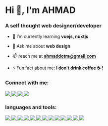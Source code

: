 <h1 align="left">Hi 👋, I'm AHMAD</h1>
<h3 align="left">A self thought web designer/developer</h3>

- 🌱 I’m currently learning **vuejs, nuxtjs**

- 💬 Ask me about **web design**

- 📫 reach me at **ahmaddotm@gmail.com**

- ⚡ Fun fact about me: **I don't drink coffee ☕ !**

<h3 align="left">Connect with me:</h3>
<p align="left"> 
  <a href="https://www.linkedin.com/in/ahmaddotm" target="_blank"> 
    <img src="https://img.shields.io/badge/-linkedin-blue?style=flat&logo=linkedin">
  </a> 
  <a href="https://www.instagram.com/ahmaddotm/" target="_blank"> 
    <img src="https://img.shields.io/badge/-instagram-pink?style=flat&logo=instagram">
  </a> 
  <a href="https://codepen.io/ahmaddotm" target="_blank"> 
     <img src="https://img.shields.io/badge/-codepen-gray?style=flat&logo=codepen">
   </a>
  <a href="mailto:ahmaddotm@gmail.com" target="_blank"> 
    <img src="https://img.shields.io/badge/-gmail-green?style=flat&logo=gmail">
  </a>
</p>

<h3 align="left">languages and tools:</h3>
<p align="left"> 
  <a href="https://www.github.com/ahmaddotm" target="_blank"> 
    <img src="https://img.shields.io/badge/-javascript-gray?style=flat&logo=javascript">
  </a> 
  <a href="https://www.github.com/ahmaddotm" target="_blank"> 
    <img src="https://img.shields.io/badge/-typescript-gray?style=flat&logo=typescript">
  </a> 
  <a href="https://www.github.com/ahmaddotm" target="_blank"> 
    <img src="https://img.shields.io/badge/-vuejs-gray?style=flat&logo=vuedotjs">
  </a> 
  <a href="https://www.github.com/ahmaddotm" target="_blank"> 
    <img src="https://img.shields.io/badge/-nuxtjs-gray?style=flat&logo=nuxtdotjs">
  </a> 
  <a href="https://www.github.com/ahmaddotm" target="_blank"> 
    <img src="https://img.shields.io/badge/-html5-gray?style=flat&logo=html5">
  </a> 
  <a href="https://www.github.com/ahmaddotm" target="_blank"> 
    <img src="https://img.shields.io/badge/-css3-gray?style=flat&logo=css3">
  </a> 
  <a href="https://www.github.com/ahmaddotm" target="_blank"> 
    <img src="https://img.shields.io/badge/-sass-gray?style=flat&logo=sass">
  </a> 
  <a href="https://www.github.com/ahmaddotm" target="_blank"> 
    <img src="https://img.shields.io/badge/-tailwindcss-gray?style=flat&logo=tailwindcss">
  </a> 
  <a href="https://www.github.com/ahmaddotm" target="_blank"> 
    <img src="https://img.shields.io/badge/-adobe xd-gray?style=flat&logo=adobexd">
  </a>
  <a href="https://www.github.com/ahmaddotm" target="_blank"> 
    <img src="https://img.shields.io/badge/-figma-gray?style=flat&logo=figma">
  </a>
  <a href="https://www.github.com/ahmaddotm" target="_blank"> 
    <img src="https://img.shields.io/badge/-adobe photoshop-gray?style=flat&logo=adobephotoshop">
  </a>
  <a href="https://www.github.com/ahmaddotm" target="_blank"> 
    <img src="https://img.shields.io/badge/-adobe illustrator-gray?style=flat&logo=adobeillustrator">
  </a>
  <a href="https://www.github.com/ahmaddotm" target="_blank"> 
    <img src="https://img.shields.io/badge/-blender-gray?style=flat&logo=blender">
  </a>
</p>
